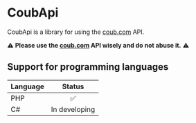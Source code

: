 # CoubApi
CoubApi is a library for using the [coub.com](https://coub.com) API.

:warning: **Please use the [coub.com](https://coub.com) API wisely and do not abuse it.** :warning:

## Support for programming languages
| Language       | Status             | 
| -------------- |:------------------:| 
| PHP            | :white_check_mark: | 
| C#             | In developing      |

